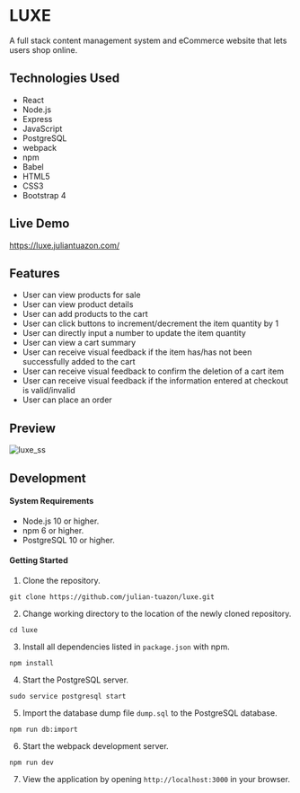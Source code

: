 # LUXE
A full stack content management system and eCommerce website that lets users shop online.

## Technologies Used
- React
- Node.js
- Express
- JavaScript
- PostgreSQL
- webpack
- npm
- Babel
- HTML5
- CSS3
- Bootstrap 4

## Live Demo
https://luxe.juliantuazon.com/

## Features
- User can view products for sale
- User can view product details
- User can add products to the cart
- User can click buttons to increment/decrement the item quantity by 1
- User can directly input a number to update the item quantity
- User can view a cart summary
- User can receive visual feedback if the item has/has not been successfully added to the cart
- User can receive visual feedback to confirm the deletion of a cart item
- User can receive visual feedback if the information entered at checkout is valid/invalid
- User can place an order

## Preview
![luxe_ss](https://user-images.githubusercontent.com/57813827/78919112-4ad51780-7a46-11ea-82bf-393773a84f55.png)

## Development

#### System Requirements
  - Node.js 10 or higher.
  - npm 6 or higher.
  - PostgreSQL 10 or higher.
  
#### Getting Started
1. Clone the repository.
  ```shell
  git clone https://github.com/julian-tuazon/luxe.git
  ```
2. Change working directory to the location of the newly cloned repository.
  ```shell
  cd luxe
  ```
3. Install all dependencies listed in ```package.json``` with npm.
```shell 
npm install
```
4. Start the PostgreSQL server.
```shell 
sudo service postgresql start
```
5. Import the database dump file ```dump.sql``` to the PostgreSQL database.
```shell
npm run db:import
```
6. Start the webpack development server.
```shell
npm run dev
```
7. View the application by opening ```http://localhost:3000``` in your browser.
